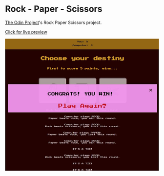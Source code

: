 # Rock - Paper - Scissors 

[The Odin Project](https://www.theodinproject.com/lessons/foundations-rock-paper-scissors)'s Rock Paper Scissors project.

[Click for live preview](https://fatiharapoglu.github.io/rockPaperScissors/)

![RPS](/assets/RPS.jpeg)
